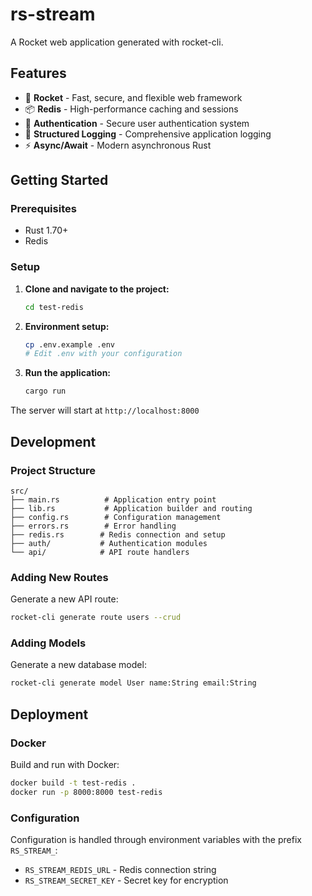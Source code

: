# rs-stream

A Rocket web application generated with rocket-cli.

## Features

- 🚀 **Rocket** - Fast, secure, and flexible web framework
- 📦 **Redis** - High-performance caching and sessions
- 🔐 **Authentication** - Secure user authentication system
- 📝 **Structured Logging** - Comprehensive application logging
- ⚡ **Async/Await** - Modern asynchronous Rust

## Getting Started

### Prerequisites

- Rust 1.70+
- Redis

### Setup

1. **Clone and navigate to the project:**
   ```bash
   cd test-redis
   ```

2. **Environment setup:**
   ```bash
   cp .env.example .env
   # Edit .env with your configuration
   ```

4. **Run the application:**
   ```bash
   cargo run
   ```

The server will start at `http://localhost:8000`


## Development

### Project Structure

```
src/
├── main.rs          # Application entry point
├── lib.rs           # Application builder and routing
├── config.rs        # Configuration management
├── errors.rs        # Error handling
├── redis.rs        # Redis connection and setup
├── auth/           # Authentication modules
└── api/            # API route handlers
```

### Adding New Routes

Generate a new API route:
```bash
rocket-cli generate route users --crud
```

### Adding Models

Generate a new database model:
```bash
rocket-cli generate model User name:String email:String
```

## Deployment

### Docker

Build and run with Docker:
```bash
docker build -t test-redis .
docker run -p 8000:8000 test-redis
```

### Configuration

Configuration is handled through environment variables with the prefix `RS_STREAM_`:
- `RS_STREAM_REDIS_URL` - Redis connection string
- `RS_STREAM_SECRET_KEY` - Secret key for encryption
